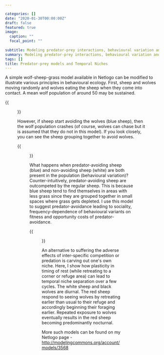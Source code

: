 ```yaml
---

categories: []
date: "2020-01-30T00:00:00Z"
draft: false
featured: true
image:
  caption: ""
  focal_point: ""
  
subtitle: Modeling predator-prey interactions, behavioural variation and temporal niche segregation
summary: Modeling predator-prey interactions, behavioural variation and temporal niche segregation
tags: []
title: Predator-prey models and Temporal Niches
---
```


A simple wolf-sheep-grass model available in Netlogo can be modified to illustrate various principles in behavioural ecology. First, sheep and wolves moving randomly and wolves eating the sheep when they come into contact. A mean wolf population of around 50 may be sustained. 

{{<figure src="/models/predator-prey/featured2.gif" title="">}}

However, if sheep start avoiding the wolves (blue sheep), then the wolf population crashes (of course, wolves can chase but it is assumed that they do not in this model). If you look closely, you can see the sheep grouping together to avoid wolves.

{{<figure src="/models/predator-prey/featured1.gif" title="">}}

What happens when predator-avoiding sheep (blue) and non-avoiding sheep (white) are both present in the population (behavioural variation)? Counter-intuitively, predator-avoiding sheep are outcompeted by the regular sheep. This is because blue sheep tend to find themselves in areas with less grass since they are grouped together in small spaces where grass gets depleted. I use this model to suggest predator-avoidance leading to sociality, frequency-dependence of behavioural variants on fitness and opportunity costs of predator-avoidance.

{{<figure src="/models/predator-prey/featured3.gif" title="">}}

An alternative to suffering the adverse effects of inter-specific competition or predation is carving out one's own niche. Here, I show how plasticity in timing of rest (while retreating to a corner or refuge area) can lead to temporal niche separation over a few cycles. The white sheep and black wolves are diurnal. The red sheep respond to seeing wolves by retreating earlier than usual to their refuge and accordingly beginning their foraging earlier. Repeated exposure to wolves eventually results in the red sheep becoming predominantly nocturnal.

More such models can be found on my Netlogo page - http://modelingcommons.org/account/models/3568